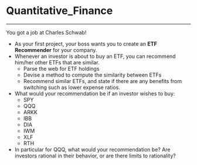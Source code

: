 # Quantitative_Finance
-------------------
You got a job at Charles Schwab!

* As your first project, your boss wants you to create an **ETF Recommender** for your company.
* Whenever an investor is about to buy an ETF, you can recommend him/her other ETFs that are similar.
  * Parse the web for ETF holdings
  * Devise a method to compute the similarity between ETFs
  * Recommend similar ETFs, and state if there are any benefits from switching such as lower expense ratios.
* What would your recommendation be if an investor wishes to buy:
  * SPY
  * QQQ
  * ARKK
  * IBB
  * DIA
  * IWM
  * XLF
  * RTH
* In particular for QQQ, what would your recommendation be? Are investors rational in their behavior, or are there limits to rationality?



